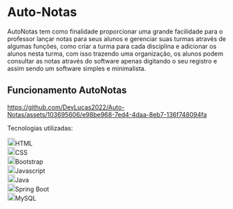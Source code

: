 # Auto-Notas
AutoNotas tem como finalidade proporcionar uma grande facilidade para o professor lançar notas para seus alunos e gerenciar suas turmas através de algumas funções, como criar a turma para cada disciplina e adicionar os alunos nesta turma, com isso trazendo uma organização, os alunos podem consultar as notas através do software apenas digitando o seu registro e assim sendo um software simples e minimalista.

<h2>Funcionamento AutoNotas</h2>

https://github.com/DevLucas2022/Auto-Notas/assets/103695606/e98be968-7ed4-4daa-8eb7-136f748094fa

Tecnologias utilizadas:

<img src="https://cdn.jsdelivr.net/gh/devicons/devicon/icons/html5/html5-original.svg" width="18" height="18" />HTML  
<img src="https://cdn.jsdelivr.net/gh/devicons/devicon/icons/css3/css3-original.svg" width="18" height="18" />CSS
<br>
<img src="https://cdn.jsdelivr.net/gh/devicons/devicon/icons/bootstrap/bootstrap-original.svg" width="18" height="18" />Bootstrap
<br>
<img src="https://cdn.jsdelivr.net/gh/devicons/devicon/icons/javascript/javascript-original.svg" width="18" height="18" />Javascript
<br>
<img src="https://cdn.jsdelivr.net/gh/devicons/devicon/icons/java/java-original.svg" width="18" height="18"/>Java
<br>
<img src="https://cdn.jsdelivr.net/gh/devicons/devicon/icons/spring/spring-original.svg" width="18" height="18"/>Spring Boot
<br>
<img src="https://cdn.jsdelivr.net/gh/devicons/devicon/icons/mysql/mysql-original.svg" width="18" height="18" />MySQL
              



